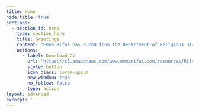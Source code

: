 ```yaml
---
title: Home
hide_title: true
sections:
  - section_id: hero
    type: section_hero
    title: Greetings
    content: "Emma Rifai has a PhD from the Department of Religious Studies at The University of Iowa with graduate certificates in college teaching and gender, women’s and sexuality\_studies.\_ Her research explores how both religion and secularism shape the everyday at the site of the body by highlighting Protestant culture’s profound yet often overlooked impact on public life in the United States.\_ \n\nHer research and teaching interests include:\n\n*   Protestantism and Secularism in the United States\n\n*   Critical Theory and Religion\n\n*   Religion, Food, and the Body\n\n*   Gender, Religion, and Culture\n"
    actions:
      - label: Download CV
        url: 'https://s3.amazonaws.com/www.emmarifai.com/resources/Rifai_CV.pdf'
        style: button
        icon_class: lorem-ipsum
        new_window: true
        no_follow: false
        type: action
layout: advanced
excerpt: ''
---
```

